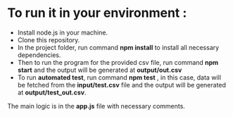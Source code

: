 # To run it in your environment :

- Install node.js in your machine.
- Clone this repository.
- In the project folder, run command **npm install** to install all necessary dependencies.
- Then to run the program for the provided csv file, run command **npm start** and the output will be generated at **output/out.csv**
-  To run **automated test**, run command **npm test**
, in this case, data will be fetched from the **input/test.csv** file and the output will be generated at **output/test_out.csv**.

The main logic is in the **app.js** file with necessary comments.